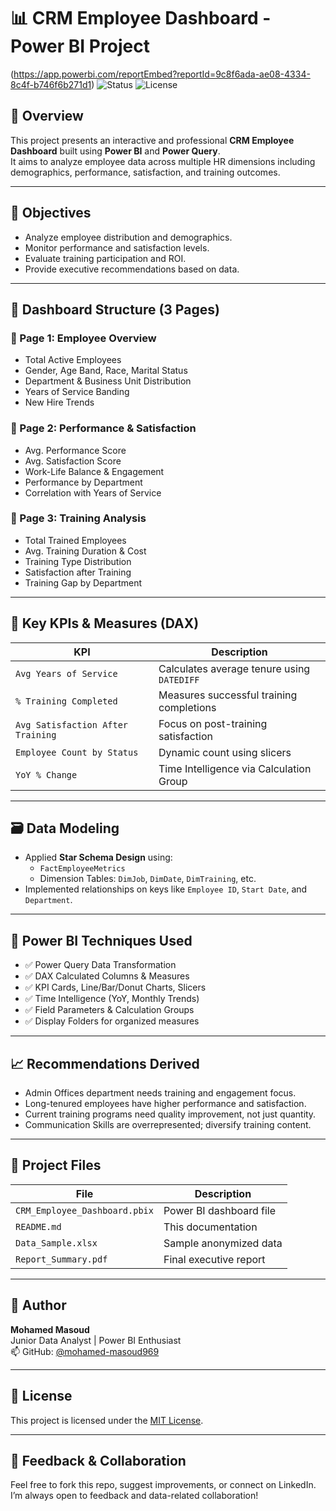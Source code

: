 # 📊 CRM Employee Dashboard - Power BI Project

(https://app.powerbi.com/reportEmbed?reportId=9c8f6ada-ae08-4334-8c4f-b746f6b271d1)
![Status](https://img.shields.io/badge/Status-Completed-brightgreen)
![License](https://img.shields.io/badge/License-MIT-blue)

## 📁 Overview

This project presents an interactive and professional **CRM Employee Dashboard** built using **Power BI** and **Power Query**.  
It aims to analyze employee data across multiple HR dimensions including demographics, performance, satisfaction, and training outcomes.

---

## 🎯 Objectives

- Analyze employee distribution and demographics.
- Monitor performance and satisfaction levels.
- Evaluate training participation and ROI.
- Provide executive recommendations based on data.

---

## 📄 Dashboard Structure (3 Pages)

### 🔹 Page 1: **Employee Overview**
- Total Active Employees
- Gender, Age Band, Race, Marital Status
- Department & Business Unit Distribution
- Years of Service Banding
- New Hire Trends

### 🔹 Page 2: **Performance & Satisfaction**
- Avg. Performance Score
- Avg. Satisfaction Score
- Work-Life Balance & Engagement
- Performance by Department
- Correlation with Years of Service

### 🔹 Page 3: **Training Analysis**
- Total Trained Employees
- Avg. Training Duration & Cost
- Training Type Distribution
- Satisfaction after Training
- Training Gap by Department

---

## 🧮 Key KPIs & Measures (DAX)

| KPI | Description |
|-----|-------------|
| `Avg Years of Service` | Calculates average tenure using `DATEDIFF` |
| `% Training Completed` | Measures successful training completions |
| `Avg Satisfaction After Training` | Focus on post-training satisfaction |
| `Employee Count by Status` | Dynamic count using slicers |
| `YoY % Change` | Time Intelligence via Calculation Group |

---

## 🗃️ Data Modeling

- Applied **Star Schema Design** using:
  - `FactEmployeeMetrics`
  - Dimension Tables: `DimJob`, `DimDate`, `DimTraining`, etc.
- Implemented relationships on keys like `Employee ID`, `Start Date`, and `Department`.

---

## 🧪 Power BI Techniques Used

- ✅ Power Query Data Transformation
- ✅ DAX Calculated Columns & Measures
- ✅ KPI Cards, Line/Bar/Donut Charts, Slicers
- ✅ Time Intelligence (YoY, Monthly Trends)
- ✅ Field Parameters & Calculation Groups
- ✅ Display Folders for organized measures

---

## 📈 Recommendations Derived

- Admin Offices department needs training and engagement focus.
- Long-tenured employees have higher performance and satisfaction.
- Current training programs need quality improvement, not just quantity.
- Communication Skills are overrepresented; diversify training content.

---

## 📂 Project Files

| File | Description |
|------|-------------|
| `CRM_Employee_Dashboard.pbix` | Power BI dashboard file |
| `README.md` | This documentation |
| `Data_Sample.xlsx` | Sample anonymized data |
| `Report_Summary.pdf` | Final executive report |

---

## 🙌 Author

**Mohamed Masoud**  
Junior Data Analyst | Power BI Enthusiast  
📫 GitHub: [@mohamed-masoud969](https://github.com/mohamed-masoud969)

---

## 🪪 License

This project is licensed under the [MIT License](LICENSE).

---

## 💬 Feedback & Collaboration
Feel free to fork this repo, suggest improvements, or connect on LinkedIn.  
I’m always open to feedback and data-related collaboration!
